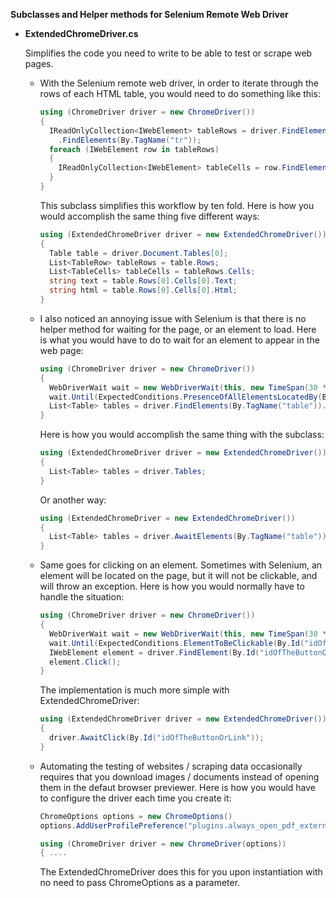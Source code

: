 <b>Subclasses and Helper methods for Selenium Remote Web Driver</b>

* <b>ExtendedChromeDriver.cs</b>

  Simplifies the code you need to write to be able to test or scrape web pages.
  * With the Selenium remote web driver, in order to iterate through the rows of each HTML table,
    you would need to do something like this:
    ```CS
    using (ChromeDriver driver = new ChromeDriver())
    {
      IReadOnlyCollection<IWebElement> tableRows = driver.FindElement(By.TagName("table))
        .FindElements(By.TagName("tr"));
      foreach (IWebElement row in tableRows)
      {
        IReadOnlyCollection<IWebElement> tableCells = row.FindElements(By.TagName("td"));
      }
    }
    ```
  
    This subclass simplifies this workflow by ten fold. Here is how you would accomplish the same 
    thing five different ways:
    ```CS
    using (ExtendedChromeDriver driver = new ExtendedChromeDriver())
    {
      Table table = driver.Document.Tables[0];
      List<TableRow> tableRows = table.Rows;
      List<TableCells> tableCells = tableRows.Cells;
      string text = table.Rows[0].Cells[0].Text;
      string html = table.Rows[0].Cells[0].Html;
    }
    ```
  * I also noticed an annoying issue with Selenium is that there is no helper method for waiting for the 
    page, or an element to load. Here is what you would have to do to wait for an element to appear in the web page:
    ```CS
    using (ChromeDriver driver = new ChromeDriver())
    {
      WebDriverWait wait = new WebDriverWait(this, new TimeSpan(30 * TimeSpan.TicksPerSecond));
      wait.Until(ExpectedConditions.PresenceOfAllElementsLocatedBy(By.TagName("table")));
      List<Table> tables = driver.FindElements(By.TagName("table")).ToList();
    }
    ```
  
    Here is how you would accomplish the same thing with the subclass:
    ```CS
    using (ExtendedChromeDriver driver = new ExtendedChromeDriver())
    {
      List<Table> tables = driver.Tables;
    }
    ```
  
    Or another way:
    ```CS
    using (ExtendedChromeDriver = new ExtendedChromeDriver())
    {
      List<Table> tables = driver.AwaitElements(By.TagName("table"));
    }
    ```
  
  * Same goes for clicking on an element. Sometimes with Selenium, an element will be located 
    on the page, but it will not be clickable, and will throw an exception.
    Here is how you would normally have to handle the situation:
    ```CS
    using (ChromeDriver driver = new ChromeDriver())
    {
      WebDriverWait wait = new WebDriverWait(this, new TimeSpan(30 * TimeSpan.TicksPerSecond));
      wait.Until(ExpectedConditions.ElementToBeClickable(By.Id("idOfTheButtonOrLink")));
      IWebElement element = driver.FindElement(By.Id("idOfTheButtonOrLink")));
      element.Click();
    }
    ```
    The implementation is much more simple with ExtendedChromeDriver:
    ```CS
    using (ExtendedChromeDriver driver = new ExtendedChromeDriver())
    {
      driver.AwaitClick(By.Id("idOfTheButtonOrLink"));
    }
    ```
    
  * Automating the testing of websites / scraping data occasionally requires that you download
    images / documents instead of opening them in the defaut browser previewer.
    Here is how you would have to configure the driver each time you create it:
    ```CS
    ChromeOptions options = new ChromeOptions()
    options.AddUserProfilePreference("plugins.always_open_pdf_externally", true);
    
    using (ChromeDriver driver = new ChromeDriver(options))
    { ....
    ```
    
    The ExtendedChromeDriver does this for you upon instantiation with no need to pass ChromeOptions
    as a parameter.
  

